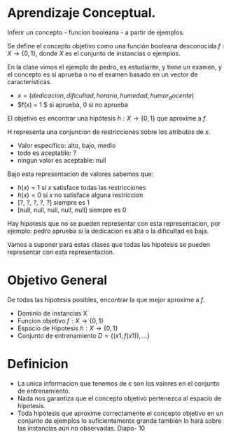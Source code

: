 # Aprendizaje Conceptual.

Inferir un concepto - funcion booleana - a partir de ejemplos.

Se define el concepto objetivo como una función booleana desconocida $f: X \rightarrow \{0,1\}$, donde $X$ es el conjunto de instancias o ejemplos.

En la clase vimos el ejemplo de pedro, es estudiante, y tiene un examen, y el concepto es si aprueba o no el examen basado en un vector de características.

- $x = (dedicacion, dificultad, horario, humedad, humor_docente)$
- $f(x) = 1 $ si aprueba, 0 si no aprueba

El objetivo es encontrar una hipótesis $h: X \rightarrow \{0,1\}$ que aproxime a $f$.

H representa una conjuncion de restricciones sobre los atributos de $x$.

- Valor especifico: alto, bajo, medio
- todo es aceptable: ?
- ningun valor es aceptable: null

Bajo esta representacion de valores sabemos que:
- $h(x) = 1$ si $x$ satisface todas las restricciones
- $h(x) = 0$ si $x$ no satisface alguna restriccion
- [?, ?, ?, ?, ?] siempre es 1
- [null, null, null, null, null] siempre es 0

Hay hipotesis que no se pueden representar con esta representacion, por ejemplo: pedro aprueba si la dedicacion es alta o la dificultad es baja.

Vamos a suponer para estas clases que todas las hipotesis se pueden representar con esta representacion.

# Objetivo General
De todas las hipotesis posibles, encontrar la que mejor aproxime a $f$.

- Dominio de instancias X
- Funcion objetivo $f: X \rightarrow \{0,1\}$
- Espacio de Hipotesis $h: X \rightarrow \{0,1\}$
- Conjunto de entrenamiento $D = \{(x1, f(x1)), ...\}$

# Definicion

- La unica informacion que tenemos de c son los valores en el conjunto de entrenamiento.
- Nada nos garantiza que el concepto objetivo pertenezca al espacio de hipotesis.
- Toda hipótesis que aproxime correctamente el concepto objetivo en
un conjunto de ejemplos lo suficientemente grande también lo hará
sobre las instancias aún no observadas.
Diapo- 10
